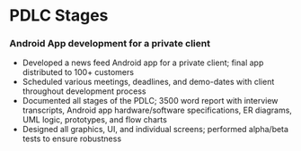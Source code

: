 # PDLC Stages
### Android App development for a private client
- Developed a news feed Android app for a private client; final app distributed to 100+ customers
- Scheduled various meetings, deadlines, and demo-dates with client throughout development process
- Documented all stages of the PDLC; 3500 word report with interview transcripts, Android app hardware/software specifications, ER diagrams, UML logic, prototypes, and flow charts
- Designed all graphics, UI, and individual screens; performed alpha/beta tests to ensure robustness
